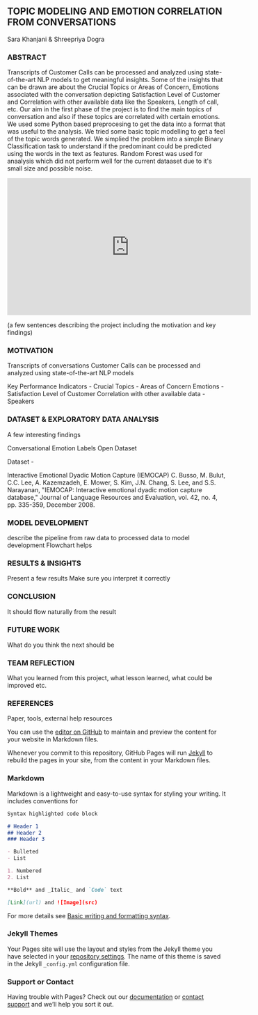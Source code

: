 ## TOPIC MODELING AND EMOTION CORRELATION FROM CONVERSATIONS
Sara Khanjani & Shreepriya Dogra

### ABSTRACT
Transcripts of Customer Calls can be processed and analyzed using state-of-the-art NLP models to get meaningful insights. Some of the insights that can be drawn are about the Crucial Topics or Areas of Concern, Emotions associated with the conversation depicting Satisfaction Level of Customer and Correlation with other available data like the Speakers, Length of call, etc. Our aim in the first phase of the project is to find the main topics of conversation and also if these topics are correlated with certain emotions. We used some Python based preprocesing to get the data into a format that was useful to the analysis. We tried some basic topic modelling to get a feel of the topic words generated. We simplied the problem into a simple Binary Classification task to understand if the predominant could be predicted using the words in the text as features. Random Forest was used for anaalysis which did not perform well for the current dataaset due to it's small size and possible noise. 


<iframe width="560" height="315" src="https://www.youtube.com/embed/H7xcnrfm9oU" title="YouTube video player" frameborder="0" allow="accelerometer; autoplay; clipboard-write; encrypted-media; gyroscope; picture-in-picture" allowfullscreen></iframe>



(a few sentences describing the project including the motivation and key findings)

### MOTIVATION

Transcripts of conversations Customer Calls can be processed and analyzed using state-of-the-art NLP models

Key Performance Indicators - 
Crucial Topics - Areas of Concern 
Emotions - Satisfaction Level of Customer
Correlation with other available data - Speakers 


### DATASET & EXPLORATORY DATA ANALYSIS
A few interesting findings

Conversational
Emotion Labels
Open Dataset

Dataset -

Interactive Emotional Dyadic Motion Capture (IEMOCAP)
C. Busso, M. Bulut, C.C. Lee, A. Kazemzadeh, E. Mower, S. Kim, J.N. Chang, S. Lee, and S.S. Narayanan, "IEMOCAP: Interactive emotional dyadic motion capture database," Journal of Language Resources and Evaluation, vol. 42, no. 4, pp. 335-359, December 2008. 



### MODEL DEVELOPMENT
describe the pipeline from raw data to processed data to model development
Flowchart helps

### RESULTS & INSIGHTS 
Present a few results
Make sure you interpret it correctly 

### CONCLUSION
It should flow naturally from the result

### FUTURE WORK
What do you think the next should be

### TEAM REFLECTION
What you learned from this project, what lesson learned, what could be improved etc.

### REFERENCES
Paper, tools, external help resources




You can use the [editor on GitHub](https://github.com/shreepriyadogra/TopicModel_EmotionCorrelation/edit/gh-pages/index.md) to maintain and preview the content for your website in Markdown files.

Whenever you commit to this repository, GitHub Pages will run [Jekyll](https://jekyllrb.com/) to rebuild the pages in your site, from the content in your Markdown files.

### Markdown

Markdown is a lightweight and easy-to-use syntax for styling your writing. It includes conventions for

```markdown
Syntax highlighted code block

# Header 1
## Header 2
### Header 3

- Bulleted
- List

1. Numbered
2. List

**Bold** and _Italic_ and `Code` text

[Link](url) and ![Image](src)
```

For more details see [Basic writing and formatting syntax](https://docs.github.com/en/github/writing-on-github/getting-started-with-writing-and-formatting-on-github/basic-writing-and-formatting-syntax).

### Jekyll Themes

Your Pages site will use the layout and styles from the Jekyll theme you have selected in your [repository settings](https://github.com/shreepriyadogra/TopicModel_EmotionCorrelation/settings/pages). The name of this theme is saved in the Jekyll `_config.yml` configuration file.

### Support or Contact

Having trouble with Pages? Check out our [documentation](https://docs.github.com/categories/github-pages-basics/) or [contact support](https://support.github.com/contact) and we’ll help you sort it out.

